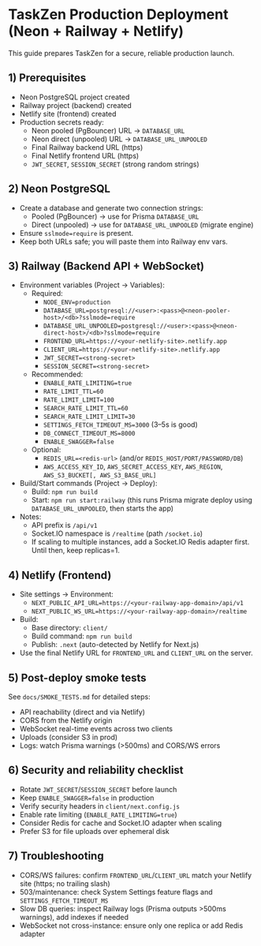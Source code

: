 # TaskZen Production Deployment (Neon + Railway + Netlify)

This guide prepares TaskZen for a secure, reliable production launch.

## 1) Prerequisites
- Neon PostgreSQL project created
- Railway project (backend) created
- Netlify site (frontend) created
- Production secrets ready:
  - Neon pooled (PgBouncer) URL → `DATABASE_URL`
  - Neon direct (unpooled) URL → `DATABASE_URL_UNPOOLED`
  - Final Railway backend URL (https)
  - Final Netlify frontend URL (https)
  - `JWT_SECRET`, `SESSION_SECRET` (strong random strings)

## 2) Neon PostgreSQL
- Create a database and generate two connection strings:
  - Pooled (PgBouncer) → use for Prisma `DATABASE_URL`
  - Direct (unpooled) → use for `DATABASE_URL_UNPOOLED` (migrate engine)
- Ensure `sslmode=require` is present.
- Keep both URLs safe; you will paste them into Railway env vars.

## 3) Railway (Backend API + WebSocket)
- Environment variables (Project → Variables):
  - Required:
    - `NODE_ENV=production`
    - `DATABASE_URL=postgresql://<user>:<pass>@<neon-pooler-host>/<db>?sslmode=require`
    - `DATABASE_URL_UNPOOLED=postgresql://<user>:<pass>@<neon-direct-host>/<db>?sslmode=require`
    - `FRONTEND_URL=https://<your-netlify-site>.netlify.app`
    - `CLIENT_URL=https://<your-netlify-site>.netlify.app`
    - `JWT_SECRET=<strong-secret>`
    - `SESSION_SECRET=<strong-secret>`
  - Recommended:
    - `ENABLE_RATE_LIMITING=true`
    - `RATE_LIMIT_TTL=60`
    - `RATE_LIMIT_LIMIT=100`
    - `SEARCH_RATE_LIMIT_TTL=60`
    - `SEARCH_RATE_LIMIT_LIMIT=30`
    - `SETTINGS_FETCH_TIMEOUT_MS=3000` (3–5s is good)
    - `DB_CONNECT_TIMEOUT_MS=8000`
    - `ENABLE_SWAGGER=false`
  - Optional:
    - `REDIS_URL=<redis-url>` (and/or `REDIS_HOST/PORT/PASSWORD/DB`)
    - `AWS_ACCESS_KEY_ID`, `AWS_SECRET_ACCESS_KEY`, `AWS_REGION`, `AWS_S3_BUCKET[, AWS_S3_BASE_URL]`
- Build/Start commands (Project → Deploy):
  - Build: `npm run build`
  - Start: `npm run start:railway` (this runs Prisma migrate deploy using `DATABASE_URL_UNPOOLED`, then starts the app)
- Notes:
  - API prefix is `/api/v1`
  - Socket.IO namespace is `/realtime` (path `/socket.io`)
  - If scaling to multiple instances, add a Socket.IO Redis adapter first. Until then, keep replicas=1.

## 4) Netlify (Frontend)
- Site settings → Environment:
  - `NEXT_PUBLIC_API_URL=https://<your-railway-app-domain>/api/v1`
  - `NEXT_PUBLIC_WS_URL=https://<your-railway-app-domain>/realtime`
- Build:
  - Base directory: `client/`
  - Build command: `npm run build`
  - Publish: `.next` (auto-detected by Netlify for Next.js)
- Use the final Netlify URL for `FRONTEND_URL` and `CLIENT_URL` on the server.

## 5) Post-deploy smoke tests
See `docs/SMOKE_TESTS.md` for detailed steps:
- API reachability (direct and via Netlify)
- CORS from the Netlify origin
- WebSocket real-time events across two clients
- Uploads (consider S3 in prod)
- Logs: watch Prisma warnings (>500ms) and CORS/WS errors

## 6) Security and reliability checklist
- Rotate `JWT_SECRET`/`SESSION_SECRET` before launch
- Keep `ENABLE_SWAGGER=false` in production
- Verify security headers in `client/next.config.js`
- Enable rate limiting (`ENABLE_RATE_LIMITING=true`)
- Consider Redis for cache and Socket.IO adapter when scaling
- Prefer S3 for file uploads over ephemeral disk

## 7) Troubleshooting
- CORS/WS failures: confirm `FRONTEND_URL`/`CLIENT_URL` match your Netlify site (https; no trailing slash)
- 503/maintenance: check System Settings feature flags and `SETTINGS_FETCH_TIMEOUT_MS`
- Slow DB queries: inspect Railway logs (Prisma outputs >500ms warnings), add indexes if needed
- WebSocket not cross-instance: ensure only one replica or add Redis adapter
